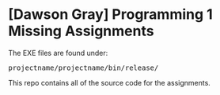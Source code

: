 # [Dawson Gray] Programming 1 Missing Assignments
<p>The EXE files are found under:</p>
<pre>
projectname/projectname/bin/release/
</pre>
<p>This repo contains all of the source code for the assignments.</p>
